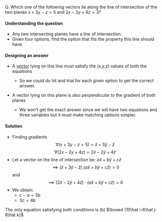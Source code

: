 Q. Which one of the following vectors lie along the line of intersection of the two planes $x+3y-z=5$ and $2x-2y+4z=3$?

#### Understanding the question
 - Any two intersecting planes have a line of intersection.
 - Given four options, find the option that fits the property this line should have.
 
#### Designing an answer
 - A [vector](../../../maths/vectors.md) lying on this line must satisfy the (x,y,z) values of both the equations
 	- So we could do hit and trial for each given option to get the correct answer.
	
 - A vector lying on this plane is also perpendicular to the gradient of both planes
 	- We won't get the exact answer since we will have two equations and three variables but it must make matching options simpler.
	
 #### Solution
 - Finding gradients
 $$\nabla (x+3y-z=5)=\hat x+3\hat y-\hat z$$ 
 $$\nabla (2x-2y+4z)=2\hat x-2\hat y+4\hat z$$
 - Let a vector on the line of intersection be: $a\hat x+b\hat y+c \hat z$
 $$\implies (\hat x+3\hat y-\hat z).(a\hat x+b\hat y+c \hat z)=0$$ and
 $$\implies (2\hat x-2\hat y+4\hat z)\cdot (a\hat x+b\hat y+c \hat z)=0$$
 - We obtain:
   - $c-a=3b$
   - $3c=4b$
  
  
The only equation satisfying both conditions is (b) $\boxed {10\hat i-6\hat j-8\hat k}$
 
